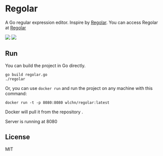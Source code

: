 # Regolar
A Go regular expression editor. Inspire by <a href="http://rubular.com/" target="_blank">Regolar</a>. You can access Regolar at <a href="https://regolar.wanglei.io/" target="_blank">Regolar</a>

<img src="./demo1.png">
<img src="./demo2.png">

## Run
You can build the project in Go directly.
``` shell
go build regolar.go
./regolar
```
Or, you can use `docker run` and run the project on any machine with this command:
``` shell
docker run -t -p 8080:8080 wlchn/regolar:latest
```
Docker will pull it from the repository .

Server is running at 8080

## License
MIT
